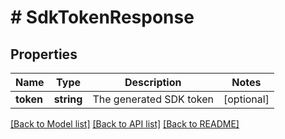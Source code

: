# # SdkTokenResponse

## Properties

Name | Type | Description | Notes
------------ | ------------- | ------------- | -------------
**token** | **string** | The generated SDK token | [optional]

[[Back to Model list]](../../README.md#models) [[Back to API list]](../../README.md#endpoints) [[Back to README]](../../README.md)
